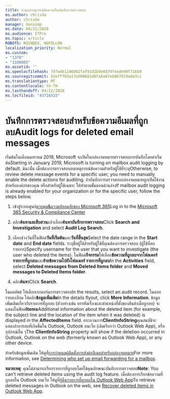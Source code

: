```yaml
---
title: ระบุลบเหตุการณ์ข้อความในบันทึกการตรวจสอบ
ms.author: chrisda
author: chrisda
manager: dansimp
ms.date: 04/21/2020
ms.audience: ITPro
ms.topic: article
ROBOTS: NOINDEX, NOFOLLOW
localization_priority: Normal
ms.custom:
- "1370"
- "3100005"
ms.assetid: ''
ms.openlocfilehash: 797a4b1146862faf91d2b9e8d74feade90f71650
ms.sourcegitcommit: 55eff703a17e500681d8fa6a87eb067019ade3cc
ms.translationtype: MT
ms.contentlocale: th-TH
ms.lasthandoff: 04/22/2020
ms.locfileid: "43716515"
---
```

# <a name="audit-logs-for-deleted-email-messages"></a><span data-ttu-id="bf462-102">บันทึกการตรวจสอบสําหรับข้อความอีเมลที่ถูกลบ</span><span class="sxs-lookup"><span data-stu-id="bf462-102">Audit logs for deleted email messages</span></span>

<span data-ttu-id="bf462-103">เริ่มต้นในเดือนมกราคม 2019, Microsoft จะเปิดในกล่องจดหมายตรวจสอบการบันทึกโดยค่าเริ่มต้น</span><span class="sxs-lookup"><span data-stu-id="bf462-103">Starting in January 2019, Microsoft is turning on mailbox audit logging by default.</span></span> <span data-ttu-id="bf462-104">มิฉะนั้น เมื่อต้องการตรวจสอบลบเหตุการณ์ข้อความสําหรับผู้ใช้ที่ระบุ</span><span class="sxs-lookup"><span data-stu-id="bf462-104">Otherwise, to review delete message events for a specific user, you need to manually enable the delete actions for auditing.</span></span> <span data-ttu-id="bf462-105">ถ้าบันทึกการตรวจสอบกล่องจดหมายถูกเปิดใช้งานสําหรับองค์กรของคุณ หรือสําหรับผู้ใช้เฉพาะ ให้ทําตามขั้นตอนด้านล่าง</span><span class="sxs-lookup"><span data-stu-id="bf462-105">If mailbox audit logging is already enabled for your organization or for the specific user, follow the steps below.</span></span>

1. <span data-ttu-id="bf462-106">เข้าสู่ระบบศูนย์[ควบคุม&ความปลอดภัยของ Microsoft 365](https://protection.office.com/)</span><span class="sxs-lookup"><span data-stu-id="bf462-106">Log in to the [Microsoft 365 Security & Compliance Center](https://protection.office.com/)</span></span>

2. <span data-ttu-id="bf462-107">คลิก**ค้นหาและสืบสวน**แล้วเลือก**ค้นหาบันทึกการตรวจสอบ**</span><span class="sxs-lookup"><span data-stu-id="bf462-107">Click **Search and Investigation** and select **Audit Log Search**.</span></span>

3. <span data-ttu-id="bf462-108">เลือกช่วงวันที่ในฟิลด์**วันที่เริ่มต้น**และ**วันที่สิ้นสุด**</span><span class="sxs-lookup"><span data-stu-id="bf462-108">Select the date range in the **Start date** and **End date** fields.</span></span> <span data-ttu-id="bf462-109">ระบุชื่อผู้ใช้สําหรับผู้ใช้ที่คุณต้องการตรวจสอบ (ผู้ใช้ที่ลบรายการ)</span><span class="sxs-lookup"><span data-stu-id="bf462-109">Specify username for the user that you want to investigate (the user who deleted the items).</span></span> <span data-ttu-id="bf462-110">ในฟิลด์**กิจกรรม**ให้เลือก**ข้อความที่ถูกลบจากโฟลเดอร์ รายการที่ถูกลบ**และ**ย้ายข้อความไปยังโฟลเดอร์ รายการที่ถูกลบ**</span><span class="sxs-lookup"><span data-stu-id="bf462-110">In the **Activities** field, select **Deleted messages from Deleted Items folder** and **Moved messages to Deleted Items folder**.</span></span>

4. <span data-ttu-id="bf462-111">คลิก**ค้นหา**</span><span class="sxs-lookup"><span data-stu-id="bf462-111">Click **Search**.</span></span>

<span data-ttu-id="bf462-112">ในผลลัพธ์ ให้เลือกเรกคอร์ดการตรวจสอบ</span><span class="sxs-lookup"><span data-stu-id="bf462-112">In the results, select an audit record.</span></span> <span data-ttu-id="bf462-113">ในลอยรายละเอียด ให้คลิก**ข้อมูลเพิ่มเติม**</span><span class="sxs-lookup"><span data-stu-id="bf462-113">In the details flyout, click **More Information**.</span></span> <span data-ttu-id="bf462-114">ข้อมูลเพิ่มเติมเกี่ยวกับรายการที่ถูกลบ (ตัวอย่างเช่น บรรทัดเรื่องและตําแหน่งที่ตั้งของสินค้าเมื่อถูกลบ) จะแสดงในฟิลด์**Items**</span><span class="sxs-lookup"><span data-stu-id="bf462-114">Additional information about the deleted item (for example, the subject line and the location of the item when it was deleted) is displayed in the **AffectedItems** field.</span></span> <span data-ttu-id="bf462-115">กระบวนการ**ClientInfoString**คุณสมบัติจะแสดงถ้าการลบที่เกิดขึ้นใน Outlook, Outlook บนเว็บ (เดิมเรียกว่า Outlook Web App), หรืออุปกรณ์อื่น ๆ</span><span class="sxs-lookup"><span data-stu-id="bf462-115">The **ClientInfoString** property will show if the deletion occurred in Outlook, Outlook on the web (formerly known as Outlook Web App), or any other device.</span></span>

<span data-ttu-id="bf462-116">สําหรับข้อมูลเพิ่มเติม ให้ดูที่[การกําหนดผู้ติดตั้งการส่งต่ออีเมลสําหรับกล่องจดหมาย](https://docs.microsoft.com/office365/securitycompliance/auditing-troubleshooting-scenarios#determining-if-a-user-deleted-email-items)</span><span class="sxs-lookup"><span data-stu-id="bf462-116">For more information, see [Determining who set up email forwarding for a mailbox](https://docs.microsoft.com/office365/securitycompliance/auditing-troubleshooting-scenarios#determining-if-a-user-deleted-email-items).</span></span>

<span data-ttu-id="bf462-117">**หมายเหตุ**: คุณไม่สามารถเรียกรายการที่ถูกลบโดยใช้คุณลักษณะบันทึกการตรวจสอบ</span><span class="sxs-lookup"><span data-stu-id="bf462-117">**Note**: You can't retrieve deleted items using the audit log feature.</span></span> <span data-ttu-id="bf462-118">เมื่อต้องการเรียกข้อความที่ถูกลบใน Outlook บนเว็บ ให้ดูที่[กู้คืนรายการที่ถูกลบใน Outlook Web App](https://support.office.com/article/C3D8FC15-EEEF-4F1C-81DF-E27964B7EDD4)</span><span class="sxs-lookup"><span data-stu-id="bf462-118">To retrieve deleted messages in Outlook on the web, see [Recover deleted items in Outlook Web App](https://support.office.com/article/C3D8FC15-EEEF-4F1C-81DF-E27964B7EDD4).</span></span>
